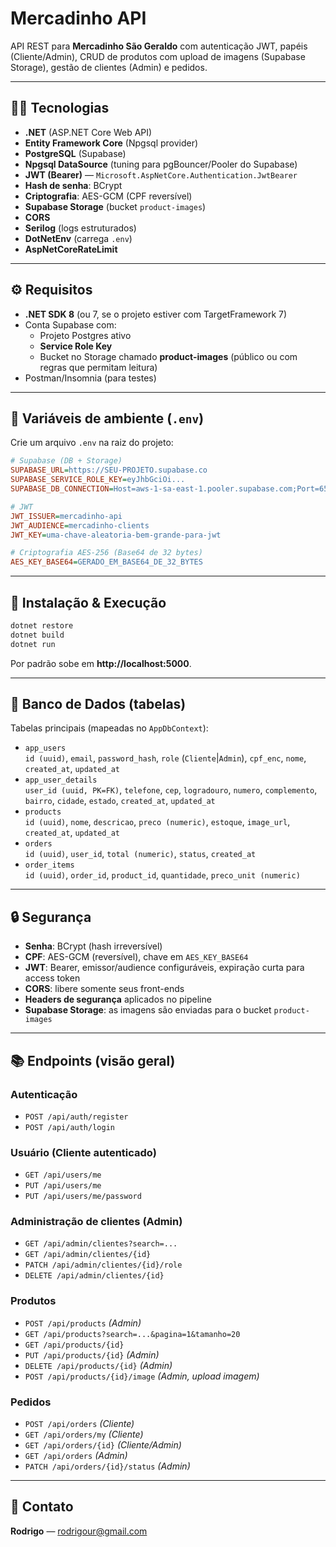 # Mercadinho API

API REST para **Mercadinho São Geraldo** com autenticação JWT, papéis (Cliente/Admin), CRUD de produtos com upload de imagens (Supabase Storage), gestão de clientes (Admin) e pedidos.  

---

## 👩‍💻 Tecnologias

- **.NET** (ASP.NET Core Web API)
- **Entity Framework Core** (Npgsql provider)
- **PostgreSQL** (Supabase)
- **Npgsql DataSource** (tuning para pgBouncer/Pooler do Supabase)
- **JWT (Bearer)** — `Microsoft.AspNetCore.Authentication.JwtBearer`
- **Hash de senha**: BCrypt
- **Criptografia**: AES-GCM (CPF reversível)
- **Supabase Storage** (bucket `product-images`)
- **CORS**
- **Serilog** (logs estruturados)
- **DotNetEnv** (carrega `.env`)
- **AspNetCoreRateLimit**

---

## ⚙️ Requisitos

- **.NET SDK 8** (ou 7, se o projeto estiver com TargetFramework 7)
- Conta Supabase com:
  - Projeto Postgres ativo
  - **Service Role Key**
  - Bucket no Storage chamado **product-images** (público ou com regras que permitam leitura)
- Postman/Insomnia (para testes)

---

## 🔐 Variáveis de ambiente (`.env`)

Crie um arquivo `.env` na raiz do projeto:

```ini
# Supabase (DB + Storage)
SUPABASE_URL=https://SEU-PROJETO.supabase.co
SUPABASE_SERVICE_ROLE_KEY=eyJhbGciOi...
SUPABASE_DB_CONNECTION=Host=aws-1-sa-east-1.pooler.supabase.com;Port=6543;Database=postgres;Username=postgres.SEU-PROJETO;Password=SUA-SENHA;SSL Mode=Require

# JWT
JWT_ISSUER=mercadinho-api
JWT_AUDIENCE=mercadinho-clients
JWT_KEY=uma-chave-aleatoria-bem-grande-para-jwt

# Criptografia AES-256 (Base64 de 32 bytes)
AES_KEY_BASE64=GERADO_EM_BASE64_DE_32_BYTES
```

---

## 🚀 Instalação & Execução

```bash
dotnet restore
dotnet build
dotnet run
```

Por padrão sobe em **http://localhost:5000**.  

---

## 🧱 Banco de Dados (tabelas)

Tabelas principais (mapeadas no `AppDbContext`):

- `app_users`  
  `id (uuid)`, `email`, `password_hash`, `role` (`Cliente`|`Admin`), `cpf_enc`, `nome`, `created_at`, `updated_at`
- `app_user_details`  
  `user_id (uuid, PK=FK)`, `telefone`, `cep`, `logradouro`, `numero`, `complemento`, `bairro`, `cidade`, `estado`, `created_at`, `updated_at`
- `products`  
  `id (uuid)`, `nome`, `descricao`, `preco (numeric)`, `estoque`, `image_url`, `created_at`, `updated_at`
- `orders`  
  `id (uuid)`, `user_id`, `total (numeric)`, `status`, `created_at`
- `order_items`  
  `id (uuid)`, `order_id`, `product_id`, `quantidade`, `preco_unit (numeric)`

---

## 🔒 Segurança

- **Senha**: BCrypt (hash irreversível)
- **CPF**: AES-GCM (reversível), chave em `AES_KEY_BASE64`
- **JWT**: Bearer, emissor/audience configuráveis, expiração curta para access token
- **CORS**: libere somente seus front-ends
- **Headers de segurança** aplicados no pipeline
- **Supabase Storage**: as imagens são enviadas para o bucket `product-images`

---

## 📚 Endpoints (visão geral)

### Autenticação
- `POST /api/auth/register`  
- `POST /api/auth/login`  

### Usuário (Cliente autenticado)
- `GET /api/users/me`
- `PUT /api/users/me`  
- `PUT /api/users/me/password` 

### Administração de clientes (Admin)
- `GET /api/admin/clientes?search=...`
- `GET /api/admin/clientes/{id}`
- `PATCH /api/admin/clientes/{id}/role`  
- `DELETE /api/admin/clientes/{id}`

### Produtos
- `POST /api/products` *(Admin)*
- `GET /api/products?search=...&pagina=1&tamanho=20`
- `GET /api/products/{id}`
- `PUT /api/products/{id}` *(Admin)*
- `DELETE /api/products/{id}` *(Admin)*
- `POST /api/products/{id}/image` *(Admin, upload imagem)*  

### Pedidos
- `POST /api/orders` *(Cliente)*
- `GET /api/orders/my` *(Cliente)*
- `GET /api/orders/{id}` *(Cliente/Admin)*
- `GET /api/orders` *(Admin)*
- `PATCH /api/orders/{id}/status` *(Admin)*  

---

## 📧 Contato

**Rodrigo** — rodrigour@gmail.com
